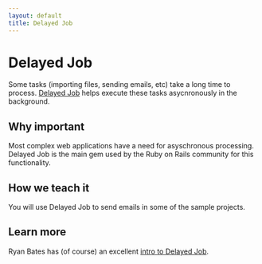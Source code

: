 ```yaml
---
layout: default
title: Delayed Job
---
```


Delayed Job
===

Some tasks (importing files, sending emails, etc) take a long time to process.  [Delayed Job](https://github.com/collectiveidea/delayed_job) helps execute these tasks asycnronously in the background.


Why important
---

Most complex web applications have a need for asyschronous processing.  Delayed Job is the main gem used by the Ruby on Rails community for this functionality.


How we teach it
---

You will use Delayed Job to send emails in some of the sample projects.


Learn more
---

Ryan Bates has (of course) an excellent [intro to Delayed Job](http://railscasts.com/episodes/171-delayed-job-revised).